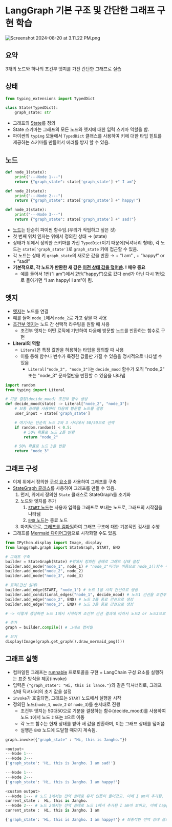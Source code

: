 # LangGraph 기본 구조 및 간단한 그래프 구현 학습

![Screenshot 2024-08-20 at 3.11.22 PM.png](https://cdn.prod.website-files.com/65b8cd72835ceeacd4449a53/66dba5f465f6e9a2482ad935_simple-graph1.png)

## 요약

3개의 노드와 하나의 조건부 엣지를 가진 간단한 그래프로 실습

## 상태

```python
from typing_extensions import TypedDict

class State(TypedDict):
    graph_state: str
```

- 그래프의 [State](https://langchain-ai.github.io/langgraph/concepts/low_level/#state)를 정의
- State 스키마는 그래프의 모든 노드와 엣지에 대한 입력 스키마 역할을 함.
- 파이썬의 `typing` 모듈에서 `TypedDict` 클래스를 사용하여 키에 대한 타입 힌트를 제공하는 스키마를 만들어서 에러를 방지 할 수 있음.

## 노드

```python
def node_1(state):
    print("---Node 1---")
    return {"graph_state": state['graph_state'] +" I am"}

def node_2(state):
    print("---Node 2---")
    return {"graph_state": state['graph_state'] +" happy!"}

def node_3(state):
    print("---Node 3---")
    return {"graph_state": state['graph_state'] +" sad!"}
```

- [노드](https://langchain-ai.github.io/langgraph/concepts/low_level/#nodes)는 단순히 파이썬 함수임.(우리가 작업하고 싶은 것)
- 첫 번째 위치 인자는 위에서 정의한 상태 → (state)
- 상태가 위에서 정의한 스키마를 가진 `TypedDict`이기 때문에(딕셔너리 형태), 각 노드는 `state['graph_state']`로 `graph_state` 키에 접근할 수 있음.
- 각 노드는 상태 키 `graph_state`의 새로운 값을 반환 → + “I am” ,  + “happy!” or + “sad!”
- **기본적으로, 각 노드가 반환한 새 값은 [이전 상태 값을 덮어씀](https://langchain-ai.github.io/langgraph/concepts/low_level/#reducers). ! 매우 중요**
    - 예를 들어서 1번(”I am”)에서 2번(”happy!”)으로 갔다 end가 아닌 다시 1번으로 돌아가면 “I am happy! I am”이 됨.

## 엣지

- [엣지](https://langchain-ai.github.io/langgraph/concepts/low_level/#edges)는 노드를 연결
- 예를 들어 `node_1`에서 `node_2`로 가고 싶을 때 사용
- [조건부 엣지](https://langchain-ai.github.io/langgraph/reference/graphs/?h=conditional+edge#langgraph.graph.StateGraph.add_conditional_edges)는 노드 간 선택적 라우팅을 원할 때 사용
    - 조건부 엣지는 어떤 로직에 기반하여 다음에 방문할 노드를 반환하는 함수로 구현
- **Literal의 역할**
    - `Literal`은 특정 값만을 허용하는 타입을 정의할 때 사용
    - 이를 통해 함수나 변수가 특정한 값들만 가질 수 있음을 명시적으로 나타낼 수 있음
        - `Literal["node_2", "node_3"]`는 `decide_mood` 함수가 오직 "node_2" 또는 "node_3" 문자열만을 반환할 수 있음을 나타냄

```python
import random
from typing import Literal

# 기분 결정(decide_mood) 조건부 함수 생성
def decide_mood(state) -> Literal["node_2", "node_3"]:
    # 보통 상태를 사용하여 다음에 방문할 노드를 결정
    user_input = state['graph_state']

    # 여기서는 단순히 노드 2와 3 사이에서 50/50으로 선택
    if random.random() < 0.5:
        # 50% 확률로 노드 2를 반환
        return "node_2"

    # 50% 확률로 노드 3을 반환
    return "node_3"

```

## 그래프 구성

- 이제 위에서 정의한 [구성 요소](https://langchain-ai.github.io/langgraph/concepts/low_level/)를 사용하여 그래프를 구축
- [StateGraph 클래스](https://langchain-ai.github.io/langgraph/concepts/low_level/#stategraph)를 사용하여 그래프를 만들 수 있음.
    1. 먼저, 위에서 정의한 `State` 클래스로 StateGraph를 초기화
    2. 노드와 엣지를 추가
        1. [`START` 노드](https://langchain-ai.github.io/langgraph/concepts/low_level/#start-node)는 사용자 입력을 그래프로 보내는 노드로, 그래프의 시작점을 나타냄
        2. [`END` 노드](https://langchain-ai.github.io/langgraph/concepts/low_level/#end-node)는 종료 노드
    3. 마지막으로, [그래프를 컴파일](https://langchain-ai.github.io/langgraph/concepts/low_level/#compiling-your-graph)하여 그래프 구조에 대한 기본적인 검사를 수행
- 그래프를 [Mermaid 다이어그램](https://github.com/mermaid-js/mermaid)으로 시각화할 수도 있음.
    

```python
from IPython.display import Image, display
from langgraph.graph import StateGraph, START, END

# 그래프 구축
builder = StateGraph(State) #위에서 정의한 상태로 그래프 상태 설정
builder.add_node("node_1", node_1) # "node_1"이라는 이름으로 node_1()함수 추가
builder.add_node("node_2", node_2)
builder.add_node("node_3", node_3)

# 로직(간선 설계)
builder.add_edge(START, "node_1") # 노드 1을 시작 간선으로 생성
builder.add_conditional_edges("node_1", decide_mood) # 노드1 간선을 조건부 간선으로 생성(기분 결정 함수)
builder.add_edge("node_2", END) # 노드 2를 종료 간선으로 생성
builder.add_edge("node_3", END) # 노드 3을 종료 간선으로 생성

# -> 이렇게 생성하면 노드 1에서 시작하여 조건부 간선 결과에 따라서 노드2 or 노드3으로 가는 그래프가 생성됨.

# 추가
graph = builder.compile() # 그래프 컴파일

# 보기
display(Image(graph.get_graph().draw_mermaid_png()))

```

## 그래프 실행

- 컴파일된 그래프는 [runnable](https://python.langchain.com/v0.1/docs/expression_language/interface/) 프로토콜을 구현 = LangChain 구성 요소를 실행하는 표준 방식을 제공(invoke)
- 입력은 `{"graph_state": "Hi, this is lance."}`와 같은 딕셔너리로, 그래프 상태 딕셔너리의 초기 값을 설정
- `invoke`가 호출되면, 그래프는 `START` 노드에서 실행을 시작
- 정의된 노드(`node_1`, `node_2` or `node_3`)를 순서대로 진행
    - 조건부 엣지는 50대50으로 기분을 결정하는 함수(decide_mood)를 사용하여 노드 `1`에서 노드 `2` 또는 `3`으로 이동
    - 각 노드 함수는 현재 상태를 받아 새 값을 반환하며, 이는 그래프 상태를 덮어씀
    - 실행은 `END` 노드에 도달할 때까지 계속됨.

```python
graph.invoke({"graph_state" : "Hi, this is Jangho."})

<output>
---Node 1---
---Node 3---
{'graph_state': 'Hi, this is Jangho. I am sad!'}

---Node 1---
---Node 2---
{'graph_state': 'Hi, this is Jangho. I am happy!'}

<custom output>
---Node 1--- # 노드 1에서는 전역 상태로 유저 인풋이 들어갔고, 이에 I am이 추가됨.
current_state :  Hi, this is Jangho.
---Node 2--- # 노드 2에서는 전역 상태로 노드 1에서 추가된 I am이 보이고, 이에 happy가 추가됨.
current_state :  Hi, this is Jangho. I am

{'graph_state': 'Hi, this is Jangho. I am happy!'} # 최종적인 전역 상태 결과로 I am happy가 추가되었음.
```